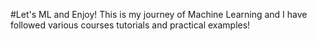 #Let's ML and Enjoy!
This is my journey of Machine Learning and I have followed various courses tutorials and practical examples!
